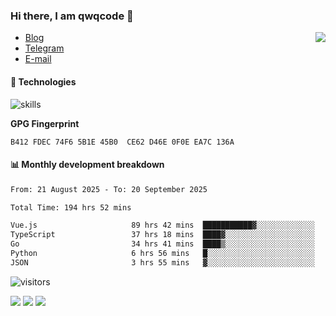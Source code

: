 <!--![](https://user-images.githubusercontent.com/22412567/89914023-fb3a6e80-dc26-11ea-82ba-5ed80e2ffb69.jpg)-->

### Hi there, I am qwqcode 👋

<img src="https://github-readme-stats.mrdulin.vercel.app/api?username=qwqcode&count_private=true&show_icons=true&hide_border=true&icon_color=586069&title_color=0366d6" align="right">

- [Blog](https://qwqaq.com/)
- [Telegram](https://t.me/qwqcode)
- [E-mail](mailto:qwqcode@gmail.com)

#### 🔧 Technologies

![skills](https://skillicons.dev/icons?i=go,ts,cs,js,java,php,py,regex,docker,git,svelte,sass,vue,nuxtjs,webpack,vite,laravel,electron,redis,vscode,visualstudio,idea,androidstudio,figma,ai,ps,pr,powershell,vim,bash&theme=light)

**GPG Fingerprint**

```
B412 FDEC 74F6 5B1E 45B0  CE62 D46E 0F0E EA7C 136A
```

#### 📊 Monthly development breakdown

<!--START_SECTION:waka-->

```txt
From: 21 August 2025 - To: 20 September 2025

Total Time: 194 hrs 52 mins

Vue.js                     89 hrs 42 mins  ███████████▓░░░░░░░░░░░░░   46.04 %
TypeScript                 37 hrs 18 mins  ████▓░░░░░░░░░░░░░░░░░░░░   19.15 %
Go                         34 hrs 41 mins  ████▒░░░░░░░░░░░░░░░░░░░░   17.80 %
Python                     6 hrs 56 mins   █░░░░░░░░░░░░░░░░░░░░░░░░   03.57 %
JSON                       3 hrs 55 mins   ▓░░░░░░░░░░░░░░░░░░░░░░░░   02.01 %
```

<!--END_SECTION:waka-->

![visitors](https://visitor-badge.laobi.icu/badge?page_id=qwqcode.visitor-badge)

<p>
  <img src="https://api.githubtrends.io/user/svg/qwqcode/langs?time_range=one_year&theme=classic" />
  <img src="https://api.githubtrends.io/user/svg/qwqcode/repos?time_range=one_year&theme=classic" />
  <img src="https://github-readme-stats.vercel.app/api/top-langs?username=qwqcode&show_icons=true&locale=en&layout=compact&hide=html&langs_count=20" />
</p>
